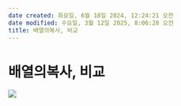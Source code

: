 ```yaml
---
date created: 화요일, 6월 18일 2024, 12:24:21 오전
date modified: 수요일, 3월 12일 2025, 8:06:28 오전
title: 배열의복사, 비교
---
```


# 배열의복사, 비교

![](https://i.imgur.com/rOF2ZoU.png)
